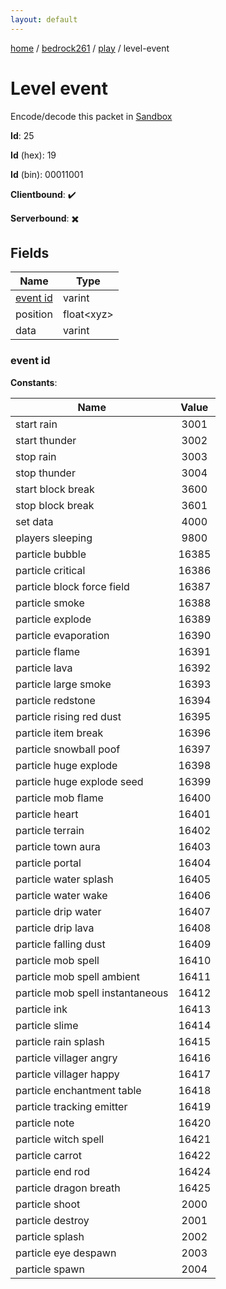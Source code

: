 ```yaml
---
layout: default
---
```


[home](/)  /  [bedrock261](/protocol/bedrock261)  /  [play](/protocol/bedrock261/play)  /  level-event

# Level event

Encode/decode this packet in [Sandbox](../../../sandbox/bedrock261#Play.LevelEvent)

**Id**: 25

**Id** (hex): 19

**Id** (bin): 00011001

**Clientbound**: ✔️

**Serverbound**: ✖️

## Fields

Name | Type
---|---
[event id](#event-id) | varint
position | float&lt;xyz&gt;
data | varint

### event id

**Constants**:

Name | Value
---|:---:
start rain | 3001
start thunder | 3002
stop rain | 3003
stop thunder | 3004
start block break | 3600
stop block break | 3601
set data | 4000
players sleeping | 9800
particle bubble | 16385
particle critical | 16386
particle block force field | 16387
particle smoke | 16388
particle explode | 16389
particle evaporation | 16390
particle flame | 16391
particle lava | 16392
particle large smoke | 16393
particle redstone | 16394
particle rising red dust | 16395
particle item break | 16396
particle snowball poof | 16397
particle huge explode | 16398
particle huge explode seed | 16399
particle mob flame | 16400
particle heart | 16401
particle terrain | 16402
particle town aura | 16403
particle portal | 16404
particle water splash | 16405
particle water wake | 16406
particle drip water | 16407
particle drip lava | 16408
particle falling dust | 16409
particle mob spell | 16410
particle mob spell ambient | 16411
particle mob spell instantaneous | 16412
particle ink | 16413
particle slime | 16414
particle rain splash | 16415
particle villager angry | 16416
particle villager happy | 16417
particle enchantment table | 16418
particle tracking emitter | 16419
particle note | 16420
particle witch spell | 16421
particle carrot | 16422
particle end rod | 16424
particle dragon breath | 16425
particle shoot | 2000
particle destroy | 2001
particle splash | 2002
particle eye despawn | 2003
particle spawn | 2004
